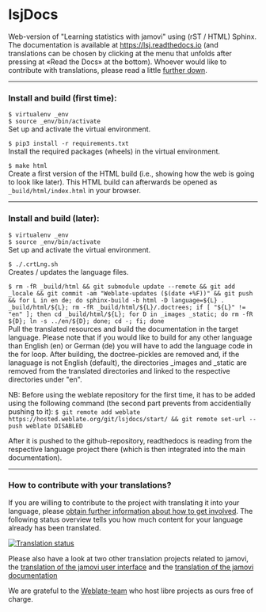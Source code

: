 # lsjDocs

Web-version of "Learning statistics with jamovi" using (rST / HTML) Sphinx. The documentation is available at https://lsj.readthedocs.io (and translations can be chosen by clicking at the menu that unfolds after pressing at «Read the Docs» at the bottom). Whoever would like to contribute with translations, please read a little [further down](#translate).

-----------

### Install and build (first time):

   `$ virtualenv _env`<br>
   `$ source _env/bin/activate`<br>
   Set up and activate the virtual environment.<br>

   `$ pip3 install -r requirements.txt`<br>
   Install the required packages (wheels) in the virtual environment.<br>

   `$ make html`<br>
   Create a first version of the HTML build (i.e., showing how the web is going to look like later). This HTML build can afterwards be opened as `_build/html/index.html` in your browser.<br>

-----------

### Install and build (later):

   `$ virtualenv _env`<br>
   `$ source _env/bin/activate`<br>
   Set up and activate the virtual environment.<br>

   `$ ./.crtLng.sh`<br>
   Creates / updates the language files.

   `$ rm -fR _build/html && git submodule update --remote && git add _locale && git commit -am "Weblate-updates ($(date +%F))" && git push && for L in en de; do sphinx-build -b html -D language=${L} . _build/html/${L}; rm -fR _build/html/${L}/.doctrees; if [ "${L}" != "en" ]; then cd _build/html/${L}; for D in _images _static; do rm -fR ${D}; ln -s ../en/${D}; done; cd -; fi; done`<br>
   Pull the translated resources and build the documentation in the target language. Please note that if you would like to build for any other language than English (en) or German (de) you will have to add the language code in the for loop. After building, the doctree-pickles are removed and, if the lanaguage is not English (default), the directories _images and _static are removed from the translated directories and linked to the respective directories under "en".<br>

   NB: Before using the weblate repository for the first time, it has to be added using the following command (the second part prevents from accidentially pushing to it):
   `$ git remote add weblate https://hosted.weblate.org/git/lsjdocs/start/ && git remote set-url --push weblate DISABLED`

   After it is pushed to the github-repository, readthedocs is reading from the respective language project there (which is then integrated into the main documentation).<br>

-----------

### How to contribute with your translations?<a name="translate"></a>

If you are willing to contribute to the project with translating it into your language, please [obtain further information about how to get involved](https://hosted.weblate.org/engage/lsjdocs/). The following status overview tells you how much content for your language already has been translated.

<a href="https://hosted.weblate.org/engage/lsjdocs/">
<img src="https://hosted.weblate.org/widgets/lsjdocs/-/multi-auto.svg" alt="Translation status" />
</a>

Please also have a look at two other translation projects related to jamovi, the [translation of the jamovi user interface](https://hosted.weblate.org/engage/jamovi/) and the [translation of the jamovi documentation](https://hosted.weblate.org/engage/jamovidocs/)

We are grateful to the [Weblate-team](https://weblate.org/) who host libre projects as ours free of charge.

